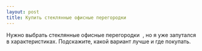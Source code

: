 ```yaml
---
layout: post 
title: Купить стеклянные офисные перегородки ‌  
--- 
```

Нужно выбрать стеклянные офисные перегородки ‌  , но я уже запутался в характеристиках. Подскажите, какой вариант лучше и где покупать.